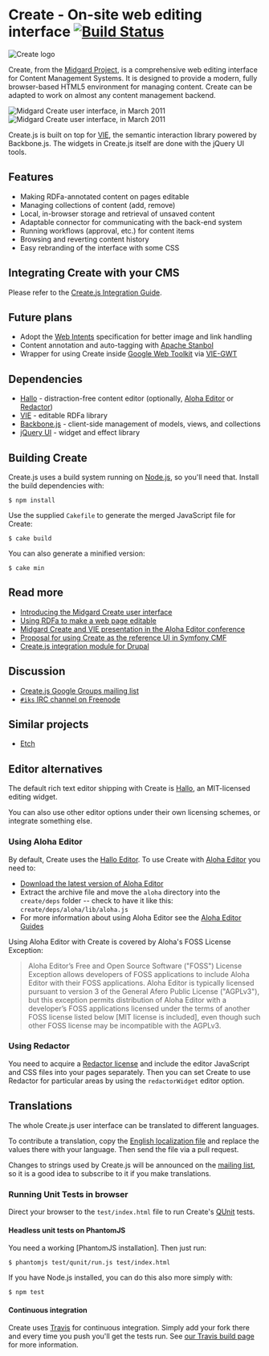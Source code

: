 Create - On-site web editing interface [![Build Status](https://secure.travis-ci.org/bergie/create.png)](http://travis-ci.org/bergie/create)
======================================

![Create logo](https://github.com/bergie/create/raw/master/design/create.png)

Create, from the [Midgard Project](http://www.midgard-project.org/), is a comprehensive web editing interface for Content Management Systems. It is designed to provide a modern, fully browser-based HTML5 environment for managing content. Create can be adapted to work on almost any content management backend.

![Midgard Create user interface, in March 2011](http://bergie.iki.fi/files/1e045994d03c25e459911e0ab235550c1aac901c901_midgardcreate-enter-edit-state-small.png) ![Midgard Create user interface, in March 2011](http://bergie.iki.fi/files/1e04599abfee694459911e0bf1021b4fddbed1bed1b_midgardcreate-save-transition-small.png)

Create.js is built on top for [VIE](http://viejs.org), the semantic interaction library powered by Backbone.js. The widgets in Create.js itself are done with the jQuery UI tools.

## Features

* Making RDFa-annotated content on pages editable
* Managing collections of content (add, remove)
* Local, in-browser storage and retrieval of unsaved content
* Adaptable connector for communicating with the back-end system
* Running workflows (approval, etc.) for content items
* Browsing and reverting content history
* Easy rebranding of the interface with some CSS

## Integrating Create with your CMS

Please refer to the [Create.js Integration Guide](http://createjs.org/guide/).

## Future plans

* Adopt the [Web Intents](http://webintents.org/) specification for better image and link handling
* Content annotation and auto-tagging with [Apache Stanbol](http://incubator.apache.org/stanbol/)
* Wrapper for using Create inside [Google Web Toolkit](http://code.google.com/webtoolkit/) via [VIE-GWT](https://github.com/alkacon/vie-gwt)

## Dependencies

* [Hallo](http://bergie.github.com/hallo/) - distraction-free content editor (optionally, [Aloha Editor](http://aloha-editor.org/) or [Redactor](http://redactorjs.com/))
* [VIE](https://github.com/bergie/vie) - editable RDFa library
* [Backbone.js](http://documentcloud.github.com/backbone/) - client-side management of models, views, and collections
* [jQuery UI](http://jqueryui.com/) - widget and effect library

## Building Create

Create.js uses a build system running on [Node.js](http://nodejs.org/), so you'll need that. Install the build dependencies with:

    $ npm install

Use the supplied `Cakefile` to generate the merged JavaScript file for Create:

    $ cake build

You can also generate a minified version:

    $ cake min

## Read more

* [Introducing the Midgard Create user interface](http://bergie.iki.fi/blog/introducing_the_midgard_create_user_interface/)
* [Using RDFa to make a web page editable](http://bergie.iki.fi/blog/using_rdfa_to_make_a_web_page_editable/)
* [Midgard Create and VIE presentation in the Aloha Editor conference](http://bergie.iki.fi/blog/midgard_create_and_vie_in_the_aloha_editor_conference/)
* [Proposal for using Create as the reference UI in Symfony CMF](http://groups.google.com/group/symfony-cmf-devs/browse_thread/thread/6c609030661cee08)
* [Create.js integration module for Drupal](http://drupal.org/sandbox/dominikb1888/1388900)

## Discussion

* [Create.js Google Groups mailing list](http://groups.google.com/group/createjs)
* [`#iks` IRC channel on Freenode](irc://irc.freenode.net/iks)

## Similar projects

* [Etch](http://etchjs.com/)

## Editor alternatives

The default rich text editor shipping with Create is [Hallo](http://hallojs.org/), an MIT-licensed editing widget.

You can also use other editor options under their own licensing schemes, or integrate something else.

### Using Aloha Editor

By default, Create uses the [Hallo Editor](http://bergie.github.com/hallo/). To use Create with [Aloha Editor](http://aloha-editor.org/) you need to:

* [Download the latest version of Aloha Editor](http://aloha-editor.org/builds/development/latest.zip)
* Extract the archive file and move the `aloha` directory into the `create/deps` folder -- check to have it like this: `create/deps/aloha/lib/aloha.js`
* For more information about using Aloha Editor see the [Aloha Editor Guides](http://aloha-editor.org/builds/development/latest/doc/guides/output/)

Using Aloha Editor with Create is covered by Aloha's FOSS License Exception:

> Aloha Editor’s Free and Open Source Software ("FOSS") License Exception allows developers of FOSS applications to include Aloha Editor with their FOSS applications. Aloha Editor is typically licensed pursuant to version 3 of the General Afero Public License ("AGPLv3"), but this exception permits distribution of Aloha Editor with a developer’s FOSS applications licensed under the terms of another FOSS license listed below [MIT license is included], even though such other FOSS license may be incompatible with the AGPLv3.

### Using Redactor

You need to acquire a [Redactor license](http://redactorjs.com/license/) and include the editor JavaScript and CSS files into your pages separately. Then you can set Create to use Redactor for particular areas by using the `redactorWidget` editor option.

## Translations

The whole Create.js user interface can be translated to different languages.

To contribute a translation, copy the [English localization file](https://github.com/bergie/create/blob/master/locale/en.js) and replace the values there with your language. Then send the file via a pull request.

Changes to strings used by Create.js will be announced on the [mailing list](http://groups.google.com/group/createjs), so it is a good idea to subscribe to it if you make translations.

### Running Unit Tests in browser

Direct your browser to the `test/index.html` file to run Create's [QUnit](http://docs.jquery.com/Qunit) tests.

#### Headless unit tests on PhantomJS

You need a working [PhantomJS installation]. Then just run:

    $ phantomjs test/qunit/run.js test/index.html

If you have Node.js installed, you can do this also more simply with:

    $ npm test

#### Continuous integration

Create uses [Travis](http://travis-ci.org/) for continuous integration. Simply add your fork there and every time you push you'll get the tests run. See [our Travis build page](http://travis-ci.org/#!/bergie/create) for more information.
